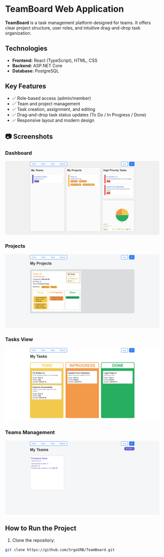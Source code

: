 # TeamBoard Web Application

**TeamBoard** is a task management platform designed for teams. It offers clear project structure, user roles, and intuitive drag-and-drop task organization.

## Technologies

- **Frontend:** React (TypeScript), HTML, CSS
- **Backend:** ASP.NET Core
- **Database:** PostgreSQL

## Key Features

- ✅ Role-based access (admin/member)
- ✅ Team and project management
- ✅ Task creation, assignment, and editing
- ✅ Drag-and-drop task status updates (To Do / In Progress / Done)
- ✅ Responsive layout and modern design

## 📷 Screenshots

### Dashboard
![Dashboard](https://github.com/SrgaSRB/TeamBoard/blob/main/screenshots/dashboard.png)

### Projects
![Projects](https://github.com/SrgaSRB/TeamBoard/blob/main/screenshots/projects.png)

### Tasks View
![Tasks](https://github.com/SrgaSRB/TeamBoard/blob/main/screenshots/tasks.png)

### Teams Management
![Teams](https://github.com/SrgaSRB/TeamBoard/blob/main/screenshots/teams.png)

## How to Run the Project

1. Clone the repository:
```bash
git clone https://github.com/SrgaSRB/TeamBoard.git